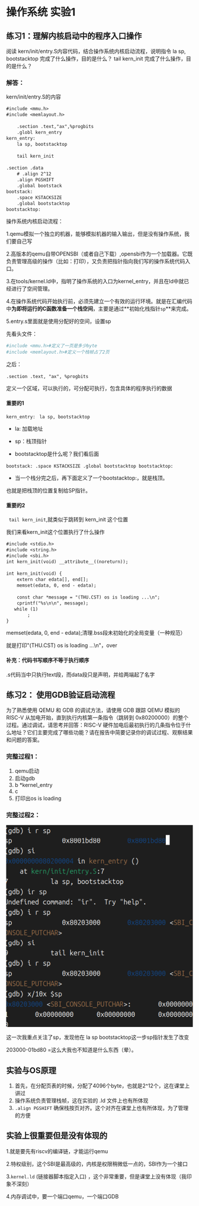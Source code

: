 # 操作系统 实验1



## 练习1：理解内核启动中的程序入口操作

阅读 kern/init/entry.S内容代码，结合操作系统内核启动流程，说明指令 la sp, bootstacktop 完成了什么操作，目的是什么？ tail kern_init 完成了什么操作，目的是什么？



### 解答：

kern/init/entry.S的内容

```SAS
#include <mmu.h>
#include <memlayout.h>

    .section .text,"ax",%progbits
    .globl kern_entry
kern_entry:
    la sp, bootstacktop

    tail kern_init

.section .data
    # .align 2^12
    .align PGSHIFT
    .global bootstack
bootstack:
    .space KSTACKSIZE
    .global bootstacktop
bootstacktop:
```



操作系统内核启动流程：

1.qemu模拟一个独立的机器，能够模拟机器的输入输出，但是没有操作系统，我们要自己写

2.高版本的qemu自带OPENSBI（或者自己下载）,opensbi作为一个加载器。它既负责管理高级的操作（比如：打印），又负责把指针指向我们写的操作系统代码入口。

3.在tools/kernel.ld中，指明了操作系统的入口为kernel_entry，并且在ld中就已经进行了空间管理。

4.在操作系统代码开始执行前，必须先建立一个有效的运行环境。就是在汇编代码中**为即将运行的C函数准备一个栈空间**，主要是通过**初始化栈指针`sp`**来完成。

5.entry.s里面就是使用分配好的空间，设置sp



先看头文件：

```python
#include <mmu.h>#定义了一页是多少byte
#include <memlayout.h>#定义一个栈帧占了2页
```



之后：

`.section .text, "ax", %progbits`

定义一个区域，可以执行的，可分配可执行，包含具体的程序执行的数据



#### 重要的1

`kern_entry: `
    `la sp, bootstacktop`

- la: 加载地址

- sp：栈顶指针

- bootstacktop是什么呢？我们看后面



`bootstack:
    .space KSTACKSIZE
    .global bootstacktop
bootstacktop:`

- 当一个栈分完之后，再下面定义了一个bootstacktop:，就是栈顶。



也就是把栈顶的位置复制给SP指针。



#### 重要的2

` tail kern_init`,就类似于跳转到 kern_init 这个位置



我们来看kern_init这个位置执行了什么操作

```
#include <stdio.h>
#include <string.h>
#include <sbi.h>
int kern_init(void) __attribute__((noreturn));

int kern_init(void) {
    extern char edata[], end[];
    memset(edata, 0, end - edata);

    const char *message = "(THU.CST) os is loading ...\n";
    cprintf("%s\n\n", message);
   while (1)
        ;
}
```

  memset(edata, 0, end - edata);清理.bss段未初始化的全局变量（一种规范）

就是打印"(THU.CST) os is loading ...\n"，over



#### 补充：代码书写顺序不等于执行顺序

.s代码当中只执行text段，而data段只是声明，并给两端起了名字



## 练习2： 使用GDB验证启动流程

为了熟悉使用 QEMU 和 GDB 的调试方法，请使用 GDB 跟踪 QEMU 模拟的 RISC-V 从加电开始，直到执行内核第一条指令（跳转到 0x80200000）的整个过程。通过调试，请思考并回答：RISC-V 硬件加电后最初执行的几条指令位于什么地址？它们主要完成了哪些功能？请在报告中简要记录你的调试过程、观察结果和问题的答案。



### 完整过程1：

1. qemu启动
2. 启动gdb
3. b *kernel_entry
4. c
5. 打印出os is loading



### 完整过程2：

![image-20251009163053527](./fig/image-20251009163053527.png)

这一次我重点关注了sp，发现他在 la sp bootstacktop这一步sp指针发生了改变

203000-01bd80 =这么大我也不知道是什么东西（晕）。



## 实验与OS原理



1. 首先，在分配页表的时候，分配了4096个byte，也就是2^12个，这在课堂上讲过
2. 操作系统负责管理栈帧，这在实验的 .ld 文件上也有所体现
3. `.align PGSHIFT` 确保栈按页对齐。这个对齐在课堂上也有所体现，为了管理的方便



## 实验上很重要但是没有体现的



1.就是要先有riscv的编译链，才能运行qemu

2.特权级别，这个SBI是最高级的，内核是权限稍微低一点的，SBI作为一个接口

3.`kernel.ld` (链接器脚本指定入口) ，这个非常重要，但是课堂上没有体现（我印象不深刻）

4.内存调试中，要一个端口qemu，一个端口GDB



